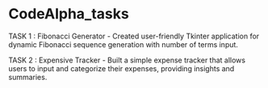 # CodeAlpha_tasks
TASK 1 : Fibonacci Generator - Created user-friendly Tkinter application for dynamic Fibonacci sequence generation with number of terms input. 

TASK 2 : Expensive Tracker - Built a simple expense tracker that allows users to input and categorize their expenses, providing insights and summaries.
